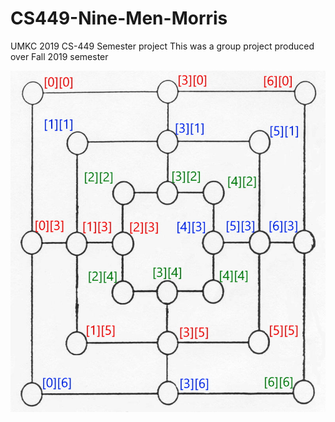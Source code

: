 # CS449-Nine-Men-Morris

UMKC 2019 CS-449 Semester project
This was a group project produced over Fall 2019 semester

![](https://github.com/StrainedQuacking/CS449-Nine-Men-Morris/blob/master/coordinate-graph.jpg)
